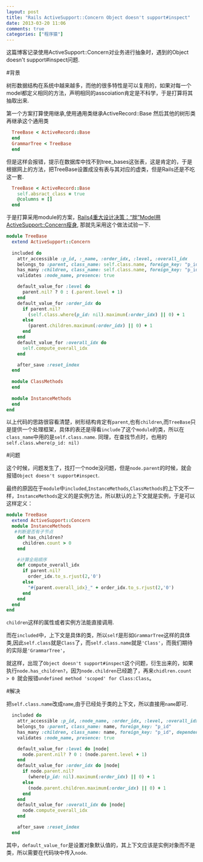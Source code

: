 ```yaml
---
layout: post
title: "Rails ActiveSupport::Concern Object doesn't support#inspect"
date: 2013-03-20 11:06
comments: true
categories: ["程序猿"] 
---
```

这篇博客记录使用ActiveSupport::Concern对业务进行抽象时，遇到的Object doesn't support#inspect问题.

#背景

树形数据结构在系统中越来越多，而他的很多特性是可以复用的，如果对每一个model都定义相同的方法，声明相同的asscoiation肯定是不科学，于是打算将其抽取出来.

第一个方案打算使用继承,使用通用类继承ActiveRecord::Base 然后其他的树形类再继承这个通用类

```ruby
  TreeBase < ActiveRecord::Base
  end
  GrammarTree < TreeBase
  end
```

但是这样会报错，提示在数据库中找不到tree_bases这张表，这是肯定的，于是根据网上的方法，把TreeBase设置成没有表与其对应的虚类，但是Rails还是不吃这一套.

```ruby
  TreeBase < ActiveRecord::Base
    self.absract_class = true
    @columns = []
  end
```

于是打算采用module的方案，[Rails4重大设计决策：“胖”Model用ActiveSupport::Concern瘦身](http://ruby-china.org/topics/7709), 那就先采用这个做法试验一下.

```ruby
module TreeBase
  extend ActiveSupport::Concern
  
  included do
    attr_accessible :p_id, :_name, :order_idx, :level, :overall_idx
    belongs_to :parent, class_name: self.class.name, foreign_key: "p_id"
    has_many :children, class_name: self.class.name, foreign_key: "p_id", dependent: :restrict, order: :order_idx
    validates :node_name, presence: true

    default_value_for :level do
      parent.nil? ? 0 : (.parent.level + 1)
    end
    default_value_for :order_idx do
      if parent.nil?
        (self.class.where(p_id: nil).maximum(:order_idx) || 0) + 1
      else
        (parent.children.maximum(:order_idx) || 0) + 1
      end
    end
    default_value_for :overall_idx do
      self.compute_overall_idx
    end

    after_save :reset_index
  end
  
  module ClassMethods
  end
 
  module InstanceMethods
  end
end
```

以上代码的思路很容看清楚，树形结构肯定有`parent`,也有`children`,而`TreeBase`只是提供一个处理框架，具体的表还是得看`include`了这个`module`的类，所以在`class_name`中用的是`self.class.name`.
同理，在查找节点时，也用的`self.class.where(p_id: nil)`

#问题

这个时候，问题发生了，找打一个node没问题，但是`node.parent`的时候，就会报错`Object doesn't support#inspect`.

最终的原因在于`module`中`included`,`InstanceMethods`,`ClassMethods`的上下文不一样，`InstanceMethods`定义的是实例方法，所以默认的上下文就是实例，于是可以这样定义：

```ruby
module TreeBase
  extend ActiveSupport::Concern
  module InstanceMethods
   #判断是否有子节点
    def has_children?
      children.count > 0
    end

    #计算全局顺序
    def compute_overall_idx
      if parent.nil?
        order_idx.to_s.rjust(2,'0')
      else
        "#{parent.overall_idx}_" + order_idx.to_s.rjust(2,'0')
      end
    end
  end
end
```

`children`这样的属性或者实例方法能直接调用.

而在`included`中，上下文是具体的类，所以`self`是形如`GrammarTree`这样的具体类,因此`self.class`就是`Class`了，而`self.class.name`就是`'Class'`，而我们期待的实际是`'GrammarTree'`，

就这样，出现了`Object doesn't support#inspect`这个问题，衍生出来的，如果执行`node.has_children?`，因为`node.children`已经跪了，再来`chidlren.count > 0 `就会报错`undefined method 'scoped' for Class:Class`。

#解决

把`self.class.name`改成`name`,由于已经处于类的上下文，所以直接用`name`即可.

```ruby
  included do
    attr_accessible :p_id, :node_name, :order_idx, :level, :overall_idx
    belongs_to :parent, class_name: name, foreign_key: "p_id"
    has_many :children, class_name: name, foreign_key: "p_id", dependent: :restrict, order: :order_idx
    validates :node_name, presence: true

    default_value_for :level do |node|
      node.parent.nil? ? 0 : (node.parent.level + 1)
    end
    default_value_for :order_idx do |node|
      if node.parent.nil?
        (where(p_id: nil).maximum(:order_idx) || 0) + 1
      else
        (node.parent.children.maximum(:order_idx) || 0) + 1
      end
    end
    default_value_for :overall_idx do |node|
      node.compute_overall_idx
    end

    after_save :reset_index
  end
```

  其中，`default_value_for`是设置对象默认值的，其上下文应该是实例对象而不是类，所以需要在代码块中传入`node`.
